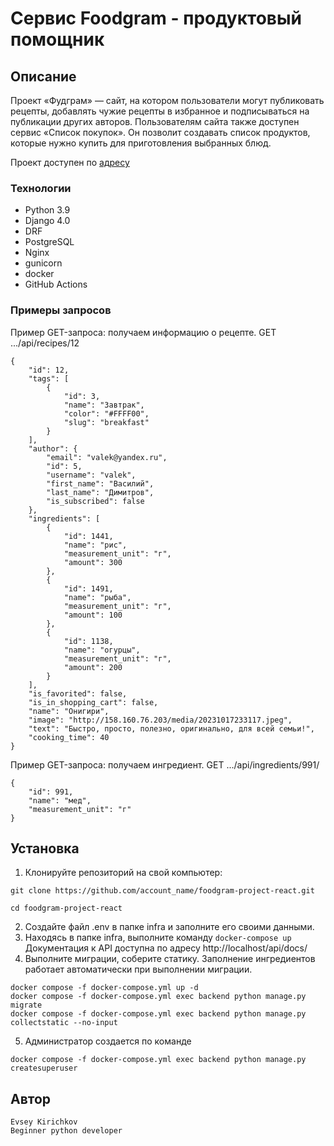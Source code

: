 # Cервис Foodgram - продуктовый помощник

## Описание

Проект «Фудграм» — сайт, на котором пользователи могут публиковать рецепты, добавлять чужие рецепты в избранное и подписываться на публикации других авторов. Пользователям сайта также доступен сервис «Список покупок». Он позволит создавать список продуктов, которые нужно купить для приготовления выбранных блюд. 

Проект доступен по [адресу](http://158.160.76.203/)

### Технологии
- Python 3.9
- Django 4.0
- DRF
- PostgreSQL
- Nginx
- gunicorn
- docker
- GitHub Actions

### Примеры запросов
Пример GET-запроса: получаем информацию о рецепте.
GET .../api/recipes/12
```
{
    "id": 12,
    "tags": [
        {
            "id": 3,
            "name": "Завтрак",
            "color": "#FFFF00",
            "slug": "breakfast"
        }
    ],
    "author": {
        "email": "valek@yandex.ru",
        "id": 5,
        "username": "valek",
        "first_name": "Василий",
        "last_name": "Димитров",
        "is_subscribed": false
    },
    "ingredients": [
        {
            "id": 1441,
            "name": "рис",
            "measurement_unit": "г",
            "amount": 300
        },
        {
            "id": 1491,
            "name": "рыба",
            "measurement_unit": "г",
            "amount": 100
        },
        {
            "id": 1138,
            "name": "огурцы",
            "measurement_unit": "г",
            "amount": 200
        }
    ],
    "is_favorited": false,
    "is_in_shopping_cart": false,
    "name": "Онигири",
    "image": "http://158.160.76.203/media/20231017233117.jpeg",
    "text": "Быстро, просто, полезно, оригинально, для всей семьи!",
    "cooking_time": 40
}
```
Пример GET-запроса: получаем ингредиент.
GET .../api/ingredients/991/
```
{
    "id": 991,
    "name": "мед",
    "measurement_unit": "г"
}
```
## Установка

1. Клонируйте репозиторий на свой компьютер:

```
git clone https://github.com/account_name/foodgram-project-react.git
```
```
cd foodgram-project-react
```
2. Создайте файл .env в папке infra и заполните его своими данными.
3. Находясь в папке infra, выполните команду ```docker-compose up```  
Документация к API доступна по адресу http://localhost/api/docs/
4. Выполните миграции, соберите статику. Заполнение ингредиентов работает автоматически при выполнении миграции.
```
docker compose -f docker-compose.yml up -d
docker compose -f docker-compose.yml exec backend python manage.py migrate
docker compose -f docker-compose.yml exec backend python manage.py collectstatic --no-input
```
5. Администратор создается по команде
```
docker compose -f docker-compose.yml exec backend python manage.py createsuperuser
```

## Автор
```
Evsey Kirichkov
Beginner python developer
```